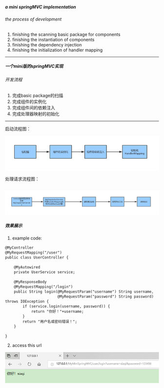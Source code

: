 ##### a mini springMVC implementation
###### the process of development
1. finishing the scanning basic package for components
2. finishing the instantiation of components
3. finishing the dependency injection
4. finishing the initialization of handler mapping
---
##### 一个mini版的springMVC实现
###### 开发流程
1. 完成basic package的扫描
2. 完成组件的实例化
3. 完成组件间的依赖注入
4. 完成处理器映射的初始化
---
启动流程图：

![startup](assets/startUp.png)

处理请求流程图：

![process request](assets/processRequest.png)
---
##### 效果展示
1. example code:
```
@MyController
@MyRequestMapping("/user")
public class UserController {
	
	@MyAutowired
	private UserService service;

	@MyResponseBody
	@MyRequestMapping("/login")
	public String login(@MyRequestParam("username") String username,
					    @MyRequestParam("password") String password) throws IOException {
		if (service.login(username, password)) {
			return "你好！"+username;
		}
		return "用户名或密码错误！";
	}
	
}
```
2. access this url

![startup](assets/display.png)
